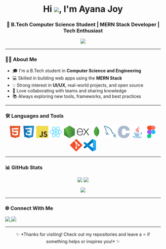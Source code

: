 <h1 align="center">Hi <img src="https://media.giphy.com/media/hvRJCLFzcasrR4ia7z/giphy.gif" width="30px"/>, I'm Ayana Joy</h1>
<h3 align="center">🚀 B.Tech Computer Science Student | MERN Stack Developer | Tech Enthusiast</h3>

<p align="center">
  <img src="https://readme-typing-svg.herokuapp.com?font=Fira+Code&weight=500&size=22&pause=1000&color=F779E1&center=true&vCenter=true&width=450&lines=Passionate+Web+Developer;MERN+Stack+Learner;Tech+Explorer;Always+Learning+and+Building..." />
</p>

---

### 👩‍💻 About Me
- 🎓 I'm a B.Tech student in **Computer Science and Engineering**
- 💻 Skilled in building web apps using the **MERN Stack**
- 💡 Strong interest in **UI/UX**, real-world projects, and open source
- 🤝 Love collaborating with teams and sharing knowledge
- 📚 Always exploring new tools, frameworks, and best practices

---

### 🛠️ Languages and Tools

<p align="center">
  <img src="https://raw.githubusercontent.com/devicons/devicon/master/icons/html5/html5-original.svg" alt="HTML5" width="40" height="40"/>
  <img src="https://raw.githubusercontent.com/devicons/devicon/master/icons/css3/css3-original.svg" alt="CSS3" width="40" height="40"/>
  <img src="https://raw.githubusercontent.com/devicons/devicon/master/icons/javascript/javascript-original.svg" alt="JavaScript" width="40" height="40"/>
  <img src="https://raw.githubusercontent.com/devicons/devicon/master/icons/react/react-original.svg" alt="React" width="40" height="40"/>
  <img src="https://raw.githubusercontent.com/devicons/devicon/master/icons/nodejs/nodejs-original.svg" alt="Node.js" width="40" height="40"/>
  <img src="https://raw.githubusercontent.com/devicons/devicon/master/icons/express/express-original.svg" alt="Express" width="40" height="40"/>
  <img src="https://raw.githubusercontent.com/devicons/devicon/master/icons/mongodb/mongodb-original.svg" alt="MongoDB" width="40" height="40"/>
  <img src="https://raw.githubusercontent.com/devicons/devicon/master/icons/mysql/mysql-original.svg" alt="MySQL" width="40" height="40"/>
  <img src="https://raw.githubusercontent.com/devicons/devicon/master/icons/c/c-original.svg" alt="C" width="40" height="40"/>
  <img src="https://raw.githubusercontent.com/devicons/devicon/master/icons/java/java-original.svg" alt="Java" width="40" height="40"/>
  <img src="https://raw.githubusercontent.com/devicons/devicon/master/icons/figma/figma-original.svg" alt="Figma" width="40" height="40"/>
  <img src="https://raw.githubusercontent.com/devicons/devicon/master/icons/git/git-original.svg" alt="Git" width="40" height="40"/>
  <img src="https://raw.githubusercontent.com/devicons/devicon/master/icons/vscode/vscode-original.svg" alt="VSCode" width="40" height="40"/>
</p>

---

### 📊 GitHub Stats

<p align="center">
  <img src="https://github-readme-stats.vercel.app/api?username=ayanajoy&show_icons=true&theme=tokyonight&hide_border=true" width="47%"/>
  <img src="https://github-readme-streak-stats.herokuapp.com?user=ayanajoy&theme=tokyonight&hide_border=true" width="47%"/>
</p>
<p align="center">
  <img src="https://github-readme-stats.vercel.app/api/top-langs/?username=ayanajoy&layout=compact&theme=tokyonight&hide_border=true" width="50%"/>
</p>

---

### 🌐 Connect With Me

<p align="left">
  <a href="mailto:ayanajoy45@gmail.com" target="_blank">
    <img src="https://img.shields.io/badge/Gmail-D14836?style=for-the-badge&logo=gmail&logoColor=white"/>
  </a>
  <a href="https://www.linkedin.com/in/ayana-joy" target="_blank">
    <img src="https://img.shields.io/badge/-LinkedIn-0A66C2?style=for-the-badge&logo=linkedin&logoColor=white"/>
  </a>
  <!-- Add your portfolio if ready -->
  <!-- <a href="https://your-portfolio-link" target="_blank">
    <img src="https://img.shields.io/badge/Portfolio-121013?style=for-the-badge&logo=vercel&logoColor=white"/>
  </a> -->
</p>

---

<p align="center">
  ✨ *Thanks for visiting! Check out my repositories and leave a ⭐ if something helps or inspires you!* ✨
</p>
